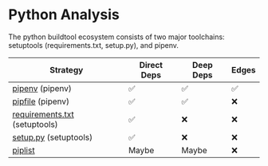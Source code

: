 # Python Analysis

The python buildtool ecosystem consists of two major toolchains: setuptools
(requirements.txt, setup.py), and pipenv.

| Strategy                                    | Direct Deps | Deep Deps | Edges |
| ---                                         | ---         | ---       | ---   |
| [pipenv][pipenv] (pipenv)                   | ✅          | ✅        | ✅    |
| [pipfile][pipenv] (pipenv)                  | ✅          | ✅        | ❌    |
| [requirements.txt][setuptools] (setuptools) | ✅          | ❌        | ❌    |
| [setup.py][setuptools] (setuptools)         | ✅          | ❌        | ❌    |
| [piplist][piplist]                          | Maybe       | Maybe     | ❌    |

[pipenv]: python/pipenv.md
[setuptools]: python/setuptools.md
[piplist]: python/piplist.md
